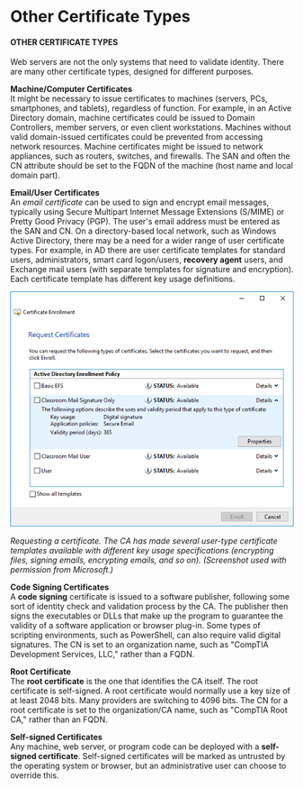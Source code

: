 # Other Certificate Types

#### OTHER CERTIFICATE TYPES

Web servers are not the only systems that need to validate identity. There are many other certificate types, designed for different purposes.

**Machine/Computer Certificates**  
It might be necessary to issue certificates to machines (servers, PCs, smartphones, and tablets), regardless of function. For example, in an Active Directory domain, machine certificates could be issued to Domain Controllers, member servers, or even client workstations. Machines without valid domain-issued certificates could be prevented from accessing network resources. Machine certificates might be issued to network appliances, such as routers, switches, and firewalls. The SAN and often the CN attribute should be set to the FQDN of the machine (host name and local domain part).

**Email/User Certificates**  
An _email certificate_ can be used to sign and encrypt email messages, typically using Secure Multipart Internet Message Extensions (S/MIME) or Pretty Good Privacy (PGP). The user's email address must be entered as the SAN and CN. On a directory-based local network, such as Windows Active Directory, there may be a need for a wider range of user certificate types. For example, in AD there are user certificate templates for standard users, administrators, smart card logon/users, **recovery agent** users, and Exchange mail users (with separate templates for signature and encryption). Each certificate template has different key usage definitions.

![|600](./img/othercerti.png)

_Requesting a certificate. The CA has made several user-type certificate templates available with different key usage specifications (encrypting files, signing emails, encrypting emails, and so on). (Screenshot used with permission from Microsoft.)_

**Code Signing Certificates**  
A **code signing** certificate is issued to a software publisher, following some sort of identity check and validation process by the CA. The publisher then signs the executables or DLLs that make up the program to guarantee the validity of a software application or browser plug-in. Some types of scripting environments, such as PowerShell, can also require valid digital signatures. The CN is set to an organization name, such as "CompTIA Development Services, LLC," rather than a FQDN.

**Root Certificate**  
The **root certificate** is the one that identifies the CA itself. The root certificate is self-signed. A root certificate would normally use a key size of at least 2048 bits. Many providers are switching to 4096 bits. The CN for a root certificate is set to the organization/CA name, such as "CompTIA Root CA," rather than an FQDN.

**Self-signed Certificates**  
Any machine, web server, or program code can be deployed with a **self-signed certificate**. Self-signed certificates will be marked as untrusted by the operating system or browser, but an administrative user can choose to override this.